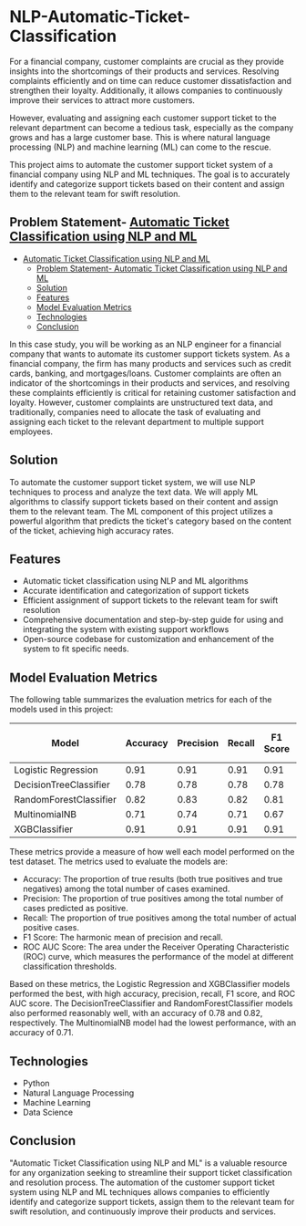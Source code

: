 # NLP-Automatic-Ticket-Classification
For a financial company, customer complaints are crucial as they provide insights into the shortcomings of their products and services. Resolving complaints efficiently and on time can reduce customer dissatisfaction and strengthen their loyalty. Additionally, it allows companies to continuously improve their services to attract more customers.

However, evaluating and assigning each customer support ticket to the relevant department can become a tedious task, especially as the company grows and has a large customer base. This is where natural language processing (NLP) and machine learning (ML) can come to the rescue.

This project aims to automate the customer support ticket system of a financial company using NLP and ML techniques. The goal is to accurately identify and categorize support tickets based on their content and assign them to the relevant team for swift resolution.

## Problem Statement- [Automatic Ticket Classification using NLP and ML](#automatic-ticket-classification-using-nlp-and-ml)

- [Automatic Ticket Classification using NLP and ML](#automatic-ticket-classification-using-nlp-and-ml)
  - [Problem Statement- Automatic Ticket Classification using NLP and ML](#problem-statement--automatic-ticket-classification-using-nlp-and-ml)
  - [Solution](#solution)
  - [Features](#features)
  - [Model Evaluation Metrics](#model-evaluation-metrics)
  - [Technologies](#technologies)
  - [Conclusion](#conclusion)

In this case study, you will be working as an NLP engineer for a financial company that wants to automate its customer support tickets system. As a financial company, the firm has many products and services such as credit cards, banking, and mortgages/loans. Customer complaints are often an indicator of the shortcomings in their products and services, and resolving these complaints efficiently is critical for retaining customer satisfaction and loyalty. However, customer complaints are unstructured text data, and traditionally, companies need to allocate the task of evaluating and assigning each ticket to the relevant department to multiple support employees.

## Solution

To automate the customer support ticket system, we will use NLP techniques to process and analyze the text data. We will apply ML algorithms to classify support tickets based on their content and assign them to the relevant team. The ML component of this project utilizes a powerful algorithm that predicts the ticket's category based on the content of the ticket, achieving high accuracy rates.

## Features

- Automatic ticket classification using NLP and ML algorithms
- Accurate identification and categorization of support tickets
- Efficient assignment of support tickets to the relevant team for swift resolution
- Comprehensive documentation and step-by-step guide for using and integrating the system with existing support workflows
- Open-source codebase for customization and enhancement of the system to fit specific needs.

## Model Evaluation Metrics

The following table summarizes the evaluation metrics for each of the models used in this project:

| Model                   | Accuracy | Precision | Recall | F1 Score | ROC AUC Score |
|-------------------------|---------|-----------|--------|----------|--------------|
| Logistic Regression     | 0.91    | 0.91      | 0.91   | 0.91     | 0.99         |
| DecisionTreeClassifier  | 0.78    | 0.78      | 0.78   | 0.78     | 0.86         |
| RandomForestClassifier  | 0.82    | 0.83      | 0.82   | 0.81     | 0.97         |
| MultinomialNB           | 0.71    | 0.74      | 0.71   | 0.67     | 0.94         |
| XGBClassifier           | 0.91    | 0.91      | 0.91   | 0.91     | 0.99         |

These metrics provide a measure of how well each model performed on the test dataset. The metrics used to evaluate the models are:

- Accuracy: The proportion of true results (both true positives and true negatives) among the total number of cases examined.
- Precision: The proportion of true positives among the total number of cases predicted as positive.
- Recall: The proportion of true positives among the total number of actual positive cases.
- F1 Score: The harmonic mean of precision and recall.
- ROC AUC Score: The area under the Receiver Operating Characteristic (ROC) curve, which measures the performance of the model at different classification thresholds.

Based on these metrics, the Logistic Regression and XGBClassifier models performed the best, with high accuracy, precision, recall, F1 score, and ROC AUC score. The DecisionTreeClassifier and RandomForestClassifier models also performed reasonably well, with an accuracy of 0.78 and 0.82, respectively. The MultinomialNB model had the lowest performance, with an accuracy of 0.71.

## Technologies

- Python
- Natural Language Processing
- Machine Learning
- Data Science

## Conclusion

"Automatic Ticket Classification using NLP and ML" is a valuable resource for any organization seeking to streamline their support ticket classification and resolution process. The automation of the customer support ticket system using NLP and ML techniques allows companies to efficiently identify and categorize support tickets, assign them to the relevant team for swift resolution, and continuously improve their products and services.
